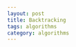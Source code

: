 ```yaml
---
layout: post
title: Backtracking
tags: algorithms
category: algorithms 
---
```


<script src="https://gist.github.com/selimslab/cacde8c035101d3688ff4189e9e979de.js"></script>